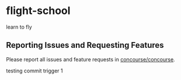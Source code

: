 # flight-school
learn to fly

## Reporting Issues and Requesting Features

Please report all issues and feature requests in [concourse/concourse](https://github.com/concourse/concourse/issues).

testing commit trigger 1
